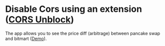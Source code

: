 # Disable Cors using an extension ([CORS Unblock](https://chrome.google.com/webstore/detail/cors-unblock/lfhmikememgdcahcdlaciloancbhjino))
  The app allows you to see the price diff (arbitrage) between pancake swap and bitmart ([Demo](https://61b55f69874cf8f0bf6e5980--kind-ride-493f45.netlify.app/)). 
